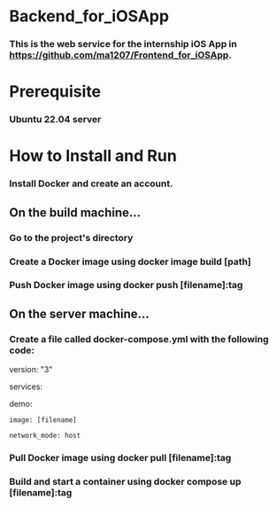 # Backend_for_iOSApp
### This is the web service for the internship iOS App in https://github.com/ma1207/Frontend_for_iOSApp.
# Prerequisite
### Ubuntu 22.04 server
# How to Install and Run 
### Install Docker and create an account.
## On the build machine...
### Go to the project's directory
### Create a Docker image using docker image build [path]
### Push Docker image using docker push [filename]:tag
## On the server machine...
### Create a file called docker-compose.yml with the following code:
version: "3"

services:

  demo:
  
    image: [filename]
    
    network_mode: host
    
### Pull Docker image using docker pull [filename]:tag
### Build and start a container using docker compose up [filename]:tag
